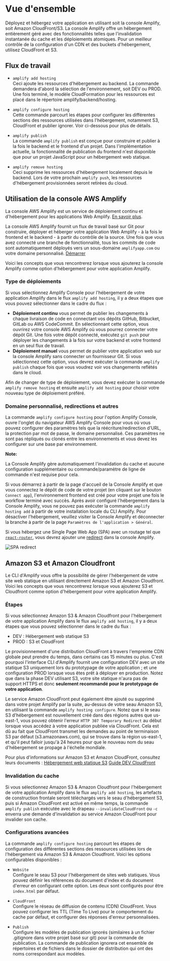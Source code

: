 # Vue d'ensemble

Déployez et hébergez votre application en utilisant soit la console Amplify, soit Amazon CloudFront/S3. La console Amplify offre un hébergement entièrement géré avec des fonctionnalités telles que l'invalidation instantanée du cache et les déploiements atomiques. Pour un meilleur contrôle de la configuration d'un CDN et des buckets d'hébergement, utilisez CloudFront et S3.

## Flux de travail

- `amplify add hosting`  
   Ceci ajoute les ressources d'hébergement au backend. La commande demandera d'abord la sélection de l'environnement, soit DEV ou PROD. Une fois terminé, le modèle CloudFormation pour les ressources est placé dans le répertoire amplify/backend/hosting.  
    

- `amplify configure hosting`  
   Cette commande parcourt les étapes pour configurer les différentes sections des ressources utilisées dans l'hébergement, notamment S3, CloudFront et publier ignorer. Voir ci-dessous pour plus de détails.  
    

- `amplify publish`  
   La commande `amplify publish` est conçue pour construire et publier à la fois le backend et le frontend d'un projet. Dans l'implémentation actuelle, la fonctionnalité de publication du frontend n'est disponible que pour un projet JavaScript pour un hébergement web statique.  
    

- `amplify remove hosting`  
   Ceci supprime les ressources d'hébergement localement depuis le backend. Lors de votre prochain `amplify push`, les ressources d'hébergement provisionnées seront retirées du cloud.  
    


## Utilisation de la console AWS Amplify

La console AWS Amplify est un service de déploiement continu et d'hébergement pour les applications Web Amplify. [En savoir plus](https://console.amplify.aws/).

La console AWS Amplify fournit un flux de travail basé sur Git pour construire, déployer et héberger votre application Web Amplify - à la fois le frontend et le backend - à partir du contrôle de la source. Une fois que vous avez connecté une branche de fonctionnalité, tous les commits de code sont automatiquement déployés vers un sous-domaine `amplifyapp.com` ou votre domaine personnalisé. [Démarrer](https://docs.aws.amazon.com/amplify/latest/userguide/getting-started.html)

Voici les concepts que vous rencontrerez lorsque vous ajouterez la console Amplify comme option d'hébergement pour votre application Amplify.

### Type de déploiements

Si vous sélectionnez Amplify Console pour l'hébergement de votre application Amplify dans le flux `amplify add hosting`, il y a deux étapes que vous pouvez sélectionner dans le cadre du flux :

- **Déploiement continu** vous permet de publier les changements à chaque livraison de code en connectant vos dépôts GitHub, Bitbucket, GitLab ou AWS CodeCommit. En sélectionnant cette option, vous ouvrirez votre console AWS Amplify où vous pourrez connecter votre dépôt Git. Une fois votre dépôt connecté, exécutez `git push` pour déployer les changements à la fois sur votre backend et votre frontend en un seul flux de travail.
- **Déploiement manuel** vous permet de publier votre application web sur la console Amplify sans connecter un fournisseur Git. Si vous sélectionnez cette option, vous devrez exécuter la commande `amplify publish` chaque fois que vous voudrez voir vos changements reflétés dans le cloud.

Afin de changer de type de déploiement, vous devez exécuter la commande `amplify remove hosting` et ensuite `amplify add hosting` pour choisir votre nouveau type de déploiement préféré.

### Domaine personnalisé, redirections et autres

La commande `amplify configure hosting` pour l'option Amplify Console, ouvre l'onglet du navigateur AWS Amplify Console pour vous où vous pouvez configurer des paramètres tels que la réécriture/redirection d'URL, la protection par mot de passe, le domaine personnalisé. Ces paramètres ne sont pas répliqués ou clonés entre les environnements et vous devez les configurer sur une base par environnement.

**Note:**

La Console Amplify gère automatiquement l'invalidation du cache et aucune configuration supplémentaire ou commande/paramètre de ligne de commande n'est requise pour cela.

Si vous démarrez à partir de la page d'accueil de la Console Amplify et que vous connectez le dépôt de code de votre projet (en cliquant sur le bouton `Connect app`), l'environnement frontend est créé pour votre projet une fois le workflow terminé avec succès. Après avoir configuré l'hébergement dans la Console Amplify, vous ne pouvez pas exécuter la commande `amplify hosting add` à partir de votre installation locale du CLI Amplify. Pour désactiver l'hébergement, veuillez visiter la Console Amplify et déconnecter la branche à partir de la page `Paramètres de l'application > Général`.

Si vous hébergez une Single Page Web App (SPA) avec un routage tel que [`react-router`](https://reactrouter.com/web/guides/quick-start), vous devrez ajouter une [redirect](https://docs.aws.amazon.com/amplify/latest/userguide/redirects.html#redirects-for-single-page-web-apps-spa) dans la console Amplify.

![SPA redirect](https://docs.amplify.aws/images/hosting/spa-redirect.png)

## Amazon S3 et Amazon Cloudfront

Le CLI d'Amplify vous offre la possibilité de gérer l'hébergement de votre site web statique en utilisant directement Amazon S3 et Amazon Cloudfront. Voici les concepts que vous rencontrerez lorsque vous ajouterez S3 et Cloudfront comme option d'hébergement pour votre application Amplify.

### Étapes

Si vous sélectionnez Amazon S3 & Amazon Cloudfront pour l'hébergement de votre application Amplify dans le flux `amplify add hosting`, il y a deux étapes que vous pouvez sélectionner dans le cadre du flux :

- DEV : Hébergement web statique S3
- PROD : S3 et CloudFront

Le provisionnement d'une distribution CloudFront à travers l'empreinte CDN globale peut prendre du temps, dans certains cas 15 minutes ou plus. C'est pourquoi l'interface CLI d'Amplify fournit une configuration DEV avec un site statique S3 uniquement lors du prototypage de votre application ; et une configuration PROD lorsque vous êtes prêt à déployer en production. Notez que dans la phase DEV utilisant S3, votre site statique n'aura pas de support HTTPS et donc **seulement recommandé pour le prototypage de votre application**.

Le service Amazon CloudFront peut également être ajouté ou supprimé dans votre projet Amplify par la suite, au-dessus de votre seau Amazon S3, en utilisant la commande `amplify hosting configure`. Notez que si le seau S3 d'hébergement est nouvellement créé dans des régions autres que us-east-1, vous pouvez obtenir l'erreur `HTTP 307 Temporary Redirect` au début lorsque vous accédez à votre application publiée via CloudFront. Cela est dû au fait que CloudFront transmet les demandes au point de terminaison S3 par défaut (s3.amazonaws.com), qui se trouve dans la région us-east-1, et qu'il peut falloir jusqu'à 24 heures pour que le nouveau nom du seau d'hébergement se propage à l'échelle mondiale.

Pour plus d'informations sur Amazon S3 et Amazon CloudFront, consultez leurs documents : [Hébergement web statique S3](https://docs.aws.amazon.com/AmazonS3/latest/dev/WebsiteHosting.html) [Guide DEV CloudFront](https://docs.aws.amazon.com/AmazonCloudFront/latest/DeveloperGuide/Introduction.html)

### Invalidation du cache

Si vous sélectionnez Amazon S3 & Amazon Cloudfront pour l'hébergement de votre application Amplify dans le flux `amplify add hosting`, les artefacts de construction frontale seront téléchargés vers le seau d'hébergement S3, puis si Amazon CloudFront est activé en même temps, la commande `amplify publish` exécutée avec le drapeau `--invalidateCloudFront` ou `-c` enverra une demande d'invalidation au service Amazon CloudFront pour invalider son cache.

### Configurations avancées

La commande `amplify configure hosting` parcourt les étapes de configuration des différentes sections des ressources utilisées lors de l'hébergement via Amazon S3 & Amazon Cloudfront. Voici les options configurables disponibles :

- `Website`  
   Configure le seau S3 pour l'hébergement de sites web statiques. Vous pouvez définir les références du document d'index et du document d'erreur en configurant cette option. Les deux sont configurés pour être `index.html` par défaut.  
    

- `CloudFront`  
   Configure le réseau de diffusion de contenu (CDN) CloudFront. Vous pouvez configurer les TTL (Time To Live) pour le comportement du cache par défaut, et configurer des réponses d'erreur personnalisées.  
    

- `Publish`  
   Configure les modèles de publication ignorés (similaires à un fichier .gitignore dans votre projet basé sur git) pour la commande de publication. La commande de publication ignorera cet ensemble de répertoires et de fichiers dans le dossier de distribution qui ont des noms correspondant aux modèles.
